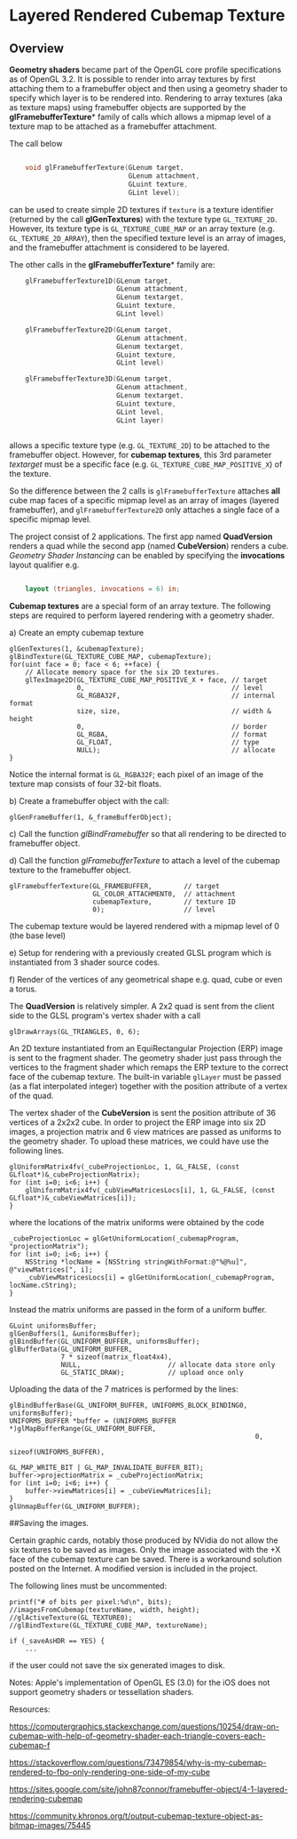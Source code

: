 # Layered Rendered Cubemap Texture


## Overview

**Geometry shaders** became part of the OpenGL core profile specifications as of OpenGL 3.2. It is possible to render into array textures by first attaching them to a framebuffer object and then using a geometry shader to specify which layer is to be rendered into. Rendering to array textures (aka as texture maps)  using framebuffer objects are supported by the **glFramebufferTexture*** family of calls which allows a mipmap level of a texture map to be attached as a framebuffer attachment.


The call below

```c

    void glFramebufferTexture(GLenum target,
                              GLenum attachment,
                              GLuint texture,
                              GLint level);

```

can be used to create simple 2D textures if `texture` is a texture identifier (returned by the call **glGenTextures**) with the texture type `GL_TEXTURE_2D`. However, its texture type is `GL_TEXTURE_CUBE_MAP` or an  array texture (e.g. `GL_TEXTURE_2D_ARRAY`), then the specified texture level is an array of images, and the framebuffer attachment is considered to be layered.


The other calls in the **glFramebufferTexture*** family are:

```C
    glFramebufferTexture1D(GLenum target,
                           GLenum attachment,
                           GLenum textarget,
                           GLuint texture,
                           GLint level)

    glFramebufferTexture2D(GLenum target,
                           GLenum attachment,
                           GLenum textarget,
                           GLuint texture,
                           GLint level)

    glFramebufferTexture3D(GLenum target,
                           GLenum attachment,
                           GLenum textarget,
                           GLuint texture,
                           GLint level,
                           GLint layer)
    
```

allows a specific texture type (e.g. `GL_TEXTURE_2D`) to be attached to the framebuffer object. However, for **cubemap textures**, this 3rd parameter *textarget* must be a specific face (e.g. `GL_TEXTURE_CUBE_MAP_POSITIVE_X`) of the texture.

So the difference between the 2 calls is `glFramebufferTexture` attaches **all** cube map faces of a specific mipmap level as an array of images (layered framebuffer), and `glFramebufferTexture2D` only attaches a single face of a specific mipmap level.

The project consist of 2 applications. The first app named **QuadVersion** renders a quad while the second app (named **CubeVersion**) renders a cube. *Geometry Shader Instancing* can be enabled by specifying the **invocations** layout qualifier e.g.

```glsl

    layout (triangles, invocations = 6) in;

```

**Cubemap textures** are a special form of an array texture. The following steps are required to perform layered rendering with a geometry shader.

a) Create an empty cubemap texture 

    glGenTextures(1, &cubemapTexture);
    glBindTexture(GL_TEXTURE_CUBE_MAP, cubemapTexture);
    for(uint face = 0; face < 6; ++face) {
        // Allocate memory space for the six 2D textures.
        glTexImage2D(GL_TEXTURE_CUBE_MAP_POSITIVE_X + face, // target
                     0,                                     // level
                     GL_RGBA32F,                            // internal format
                     size, size,                            // width & height
                     0,                                     // border
                     GL_RGBA,                               // format
                     GL_FLOAT,                              // type
                     NULL);                                 // allocate
    }


Notice the internal format is `GL_RGBA32F`; each pixel of an image of the texture map consists of four 32-bit floats.

b) Create a framebuffer object with the call:

    glGenFrameBuffer(1, &_frameBufferObject);

c) Call the function *glBindFramebuffer* so that all rendering to be directed to framebuffer object.

d) Call the function *glFramebufferTexture* to attach a level of the cubemap texture to the framebuffer object.

    glFramebufferTexture(GL_FRAMEBUFFER,        // target
                         GL_COLOR_ATTACHMENT0,  // attachment
                         cubemapTexture,        // texture ID
                         0);                    // level

The cubemap texture would be layered rendered with a mipmap level of 0 (the base level)

e) Setup for rendering with a previously created GLSL program which is instantiated from 3 shader source codes.

f) Render of the vertices of any geometrical shape e.g. quad, cube or even a torus.


The **QuadVersion** is relatively simpler. A 2x2 quad is sent from the client side to the GLSL program's vertex shader with a call

    glDrawArrays(GL_TRIANGLES, 0, 6);

An 2D texture instantiated from an EquiRectangular Projection (ERP) image is sent to the fragment shader. The geometry shader just pass through the vertices to the fragment shader which remaps the ERP texture to the correct face of the cubemap texture. The built-in variable `glLayer` must be passed  (as a flat interpolated integer) together with the position attribute of a vertex of the quad.


The vertex shader of the **CubeVersion** is sent the position attribute of 36 vertices of a 2x2x2 cube. In order to project the ERP image into six 2D images, a projection matrix and 6 view matrices are passed as uniforms to the geometry shader. To upload these matrices, we could have use the following lines.

    glUniformMatrix4fv(_cubeProjectionLoc, 1, GL_FALSE, (const GLfloat*)&_cubeProjectionMatrix);
    for (int i=0; i<6; i++) {
        glUniformMatrix4fv(_cubViewMatricesLocs[i], 1, GL_FALSE, (const GLfloat*)&_cubeViewMatrices[i]);
    }

where the locations of the matrix uniforms were obtained by the code

    _cubeProjectionLoc = glGetUniformLocation(_cubemapProgram, "projectionMatrix");
    for (int i=0; i<6; i++) {
        NSString *locName = [NSString stringWithFormat:@"%@%u]", @"viewMatrices[", i];
        _cubViewMatricesLocs[i] = glGetUniformLocation(_cubemapProgram, locName.cString);
    }


Instead the matrix uniforms are passed in the form of a uniform buffer.

    GLuint uniformsBuffer;
    glGenBuffers(1, &uniformsBuffer);
    glBindBuffer(GL_UNIFORM_BUFFER, uniformsBuffer);
    glBufferData(GL_UNIFORM_BUFFER,
                 7 * sizeof(matrix_float4x4),
                 NULL,                      // allocate data store only
                 GL_STATIC_DRAW);           // upload once only



Uploading the data of the 7 matrices is performed by the lines:

    glBindBufferBase(GL_UNIFORM_BUFFER, UNIFORMS_BLOCK_BINDING0, uniformsBuffer);
    UNIFORMS_BUFFER *buffer = (UNIFORMS_BUFFER *)glMapBufferRange(GL_UNIFORM_BUFFER,
                                                                  0,
                                                                  sizeof(UNIFORMS_BUFFER),
                                                                  GL_MAP_WRITE_BIT | GL_MAP_INVALIDATE_BUFFER_BIT);
    buffer->projectionMatrix = _cubeProjectionMatrix;
    for (int i=0; i<6; i++) {
        buffer->viewMatrices[i] = _cubeViewMatrices[i];
    }
    glUnmapBuffer(GL_UNIFORM_BUFFER);



##Saving the images.

Certain graphic cards, notably those produced by NVidia do not allow the six textures to be saved as images. Only the image associated with the +X face of the cubemap texture can be saved. There is a workaround solution posted on the Internet. A modified version is included in the project.

The following lines must be uncommented:

    printf("# of bits per pixel:%d\n", bits);
    //imagesFromCubemap(textureName, width, height);
    //glActiveTexture(GL_TEXTURE0);
    //glBindTexture(GL_TEXTURE_CUBE_MAP, textureName);

    if (_saveAsHDR == YES) {
        ...


if the user could not save the six generated images to disk.


Notes: Apple's implementation of OpenGL ES (3.0) for the iOS does not support geometry shaders or tessellation shaders.



Resources:

https://computergraphics.stackexchange.com/questions/10254/draw-on-cubemap-with-help-of-geometry-shader-each-triangle-covers-each-cubemap-f

https://stackoverflow.com/questions/73479854/why-is-my-cubemap-rendered-to-fbo-only-rendering-one-side-of-my-cube

https://sites.google.com/site/john87connor/framebuffer-object/4-1-layered-rendering-cubemap


https://community.khronos.org/t/output-cubemap-texture-object-as-bitmap-images/75445


